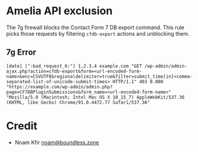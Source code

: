 # Amelia API exclusion

The 7g firewall blocks the Contact Form 7 DB export command.
This rule picks those requests by filtering `cfdb-export` actions and unblocking them.

## 7g Error

```
[date] [":bad_request_6:"] 1.2.3.4 example.com "GET /wp-admin/admin-ajax.php?action=cfdb-export&form=<url-encoded-form-name>&enc=CSVUTF8&regionaldelimiter=true&filter=submit_time[in]<comma-separated-list-of-unicode-submit-times> HTTP/1.1" 403 0.000 "https://example.com/wp-admin/admin.php?page=CF7DBPluginSubmissions&form_name=<url-encoded-form-name>" "Mozilla/5.0 (Macintosh; Intel Mac OS X 10_15_7) AppleWebKit/537.36 (KHTML, like Gecko) Chrome/91.0.4472.77 Safari/537.36"
```

# Credit

- Noam Kfir <noam@boundless.zone>
